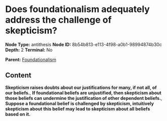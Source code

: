 # Does foundationalism adequately address the challenge of skepticism?

**Node Type:** antithesis
**Node ID:** 8b54b813-e113-4f98-a0b1-98994874b30c
**Depth:** 2
**Terminal:** No

**Parent:** [Foundationalism](foundationalism.md)

## Content

**Skepticism raises doubts about our justifications for many, if not all, of our beliefs.**, **If foundational beliefs are unjustified, then skepticism about those beliefs can undermine the justification of other dependent beliefs.**, **Suppose a foundational belief is challenged by skepticism, intuitively skepticism about this belief may lead to skepticism about all beliefs based on it.**
